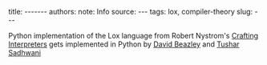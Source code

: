title: -------
authors: 
note: Info
source: ---
tags: lox, compiler-theory
slug: ---

Python implementation of the Lox language from Robert Nystrom's [Crafting Interpreters](https://craftinginterpreters.com/) gets implemented in Python by [David Beazley](https://github.com/dabeaz/pylox) and [Tushar Sadhwani](https://github.com/tusharsadhwani/pylox)